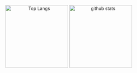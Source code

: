 <span align="center">
  <img alt="Top Langs" height="200px" src="https://github-readme-stats.vercel.app/api/top-langs/?username=devsuperking&layout=compact&show_icons=true&theme=one_dark_pro&count_private=false" />
  <img alt="github stats" height="200px" src="https://github-readme-stats.vercel.app/api?username=devsuperking&show_icons=true&theme=one_dark_pro&count_private=false" />
</span>
